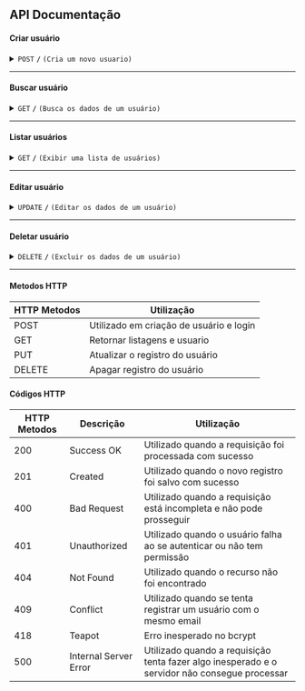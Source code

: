 
## API Documentação

#### Criar usuário

<details>
 <summary><code>POST</code> <code><b>/</b></code> <code>(Cria um novo usuario)</code></summary>

##### Header

> | Header       | Content            |
> | ------------ | ------------------ |
> | Content-Type | `application/json` |

##### Parameters

```
{
    "name":"My Name",
    "email":"my@email.com"
    "password":"myPassword",
}
```

> | Name     | Optional? | Type   |
> | -------- | --------- | ------ |
> | Name     | required  | String |
> | Email    | required  | String |
> | Password | required  | String |

##### Responses

> | http code | response                                                                                                                                  |
> | --------- | ----------------------------------------------------------------------------------------------------------------------------------------- |
> | `201`     | `{"success":"true", "message":"Usuário criado", "user": {"name":"My Name","password":"myPassword","email":"my@email.com", "id": "UUID"}}` |
> | `400`     | `{"success":"false","message":"Senha não pode ser vazio"}`                                                                                |
> | `405`     | `{"success":"false","message":"Chamada de API não permitida"}`                                                                            |
> | `409`     | `{"success":"false","message":"Email já registrado"}`                                                                                     |

##### Example cURL

> ```javascript
>  curl -X POST -H "Content-type: application/json" --data '{"name":"My Name","password":"myPassword","email":"my@email.com"}' http://localhost:4000/users/
> ```

</details>

---

#### Buscar usuário

<details>
 <summary><code>GET</code> <code><b>/</b></code> <code>(Busca os dados de um usuário)</code></summary>

##### Header

> | Header       | Content            |
> | ------------ | ------------------ |
> | Content-Type | `application/json` |

##### Parameters

> | Name  | Optional? | Type        | example                    |
> | ----- | --------- | ----------- | -------------------------- |
> | id    | required  | String:UUID | `http://url/users/{id}`    |
> | Email | required  | String      | `http://url/users/{email}` |

##### Responses

> | http code | response                                                                                                                                     |
> | --------- | -------------------------------------------------------------------------------------------------------------------------------------------- |
> | `200`     | `{"success":"true", "message":"Usuário retornado", "user": {"name":"My Name","password":"myPassword","email":"my@email.com", "id": "UUID"}}` |
> | `404`     | `{"success":"false", "message":"Usuário não encontrado."}`                                                                                   |

##### Example cURL

> ```javascript
>  curl -X GET -H "Content-Type: application/json" http://localhost:4000/users/{UUID}
> ```

</details>

---

#### Listar usuários

<details>
 <summary><code>GET</code> <code><b>/</b></code> <code>(Exibir uma lista de usuários)</code></summary>

##### Header

> | Header       | Content            |
> | ------------ | ------------------ |
> | Content-Type | `application/json` |


##### Responses

> | http code | content-type       | response                                                             |
> | --------- | ------------------ | -------------------------------------------------------------------- |
> | `200`     | `application/json` | `{"success":"true", "message":"Usuários retornados", "data": [...]}` |
> | `404`     | `application/json` | `{"success":"false", "message":"Usuários não foram encontrados"}`    |

##### Example cURL

> ```javascript
>  curl -X GET -H "Content-Type: application/json"  http://localhost:4000/users
> ```

</details>

---

#### Editar usuário
<details>
 <summary><code>UPDATE</code> <code><b>/</b></code> <code>(Editar os dados de um usuário)</code></summary>

##### Header

> | Header       | Content            |
> | ------------ | ------------------ |
> | Content-Type | `application/json` |

##### Parameters

```
{
    "name":"My Name",
    "email":"my@email.com",
    "new_email":"new@email.com",
    "password":"myPassword"
}
```

> | name      | type     | data send | example                         |
> | --------- | -------- | --------- | ------------------------------- |
> | id        | required | UUID      | `UUID`                          |
> | email     | required | string    | `{"email":"my@email.com"}`      |
> | name      | required | string    | `{"name":"My Email"}`           |
> | password  | required | string    | `{"password":"123456"}`         |

##### Responses

> | http code | content-type       | response                                                                                                                                       |
> | --------- | ------------------ | ---------------------------------------------------------------------------------------------------------------------------------------------- |
> | `200`     | `application/json` | `{"success":"true", "message":"Usuário atualizado!", "user": {"name":"My Name","password":"myPassword","email":"my@email.com", "id": "UUID"}}` |
> | `404`     | `application/json` | `{"success":"false", "message":"Usuário não encontrado."}`                                                                                     |
> | `405`     | `application/json` | `{"success":"false", "message":"Chamada de API não permitida."}`                                                                               |

##### Example cURL

> ```javascript
>  curl -X UPDATE -H "Content-Type: application/json" --data '{ "name":"My Name", "email":"my@email.com",  "password":"myPassword"}' http://localhost:3000/users/{UUID}
> ```

</details>

---

#### Deletar usuário

<details>
 <summary><code>DELETE</code> <code><b>/</b></code> <code>(Excluir os dados de um usuário)</code></summary>

##### Parameters

> | name  | type     | data send | example                    |
> | ----- | -------- | --------- | -------------------------- |
> | id    | required | UUID      | `UUID`                     |

##### Responses

> | http code | content-type       | response                                                         |
> | --------- | ------------------ | ---------------------------------------------------------------- |
> | `200`     | `application/json` | `{"success":"true", "message":"Usuário removido!"`               |
> | `404`     | `application/json` | `{"success":"false", "message":"Usuário não encontrado."}`       |
> | `405`     | `application/json` | `{"success":"false", "message":"Chamada de API não permitida."}` |

##### Example cURL

> ```javascript
>  curl -X DELETE -H "Content-Type: application/json" http://localhost:3000/users/{UUID}
> ```

</details>

---

#### Metodos HTTP

| HTTP Metodos | Utilização                              |
| ------------ | --------------------------------------- |
| POST         | Utilizado em criação de usuário e login |
| GET          | Retornar listagens e usuario            |
| PUT          | Atualizar o registro do usuário         |
| DELETE       | Apagar registro do usuário              |

#### Códigos HTTP

| HTTP Metodos | Descrição             | Utilização                                                                                    |
| ------------ | --------------------- | --------------------------------------------------------------------------------------------- |
| 200          | Success OK            | Utilizado quando a requisição foi processada com sucesso                                      |
| 201          | Created               | Utilizado quando o novo registro foi salvo com sucesso                                        |
| 400          | Bad Request           | Utilizado quando a requisição está incompleta e não pode prosseguir                           |
| 401          | Unauthorized          | Utilizado quando o usuário falha ao se autenticar ou não tem permissão                        |
| 404          | Not Found             | Utilizado quando o recurso não foi encontrado                                                 |
| 409          | Conflict              | Utilizado quando se tenta registrar um usuário com o mesmo email                              |
| 418          | Teapot                | Erro inesperado no bcrypt                                                                     |
| 500          | Internal Server Error | Utilizado quando a requisição tenta fazer algo inesperado e o servidor não consegue processar |
